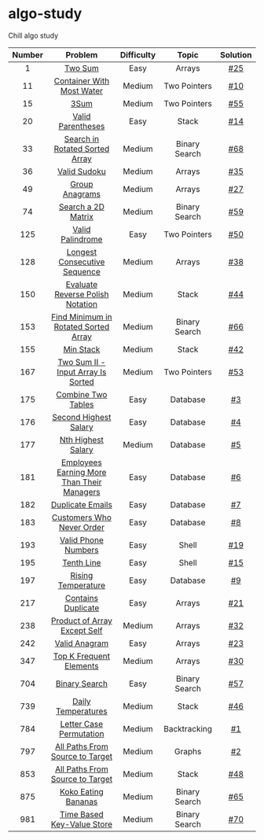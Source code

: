 # algo-study
Chill algo study

| Number |                                                         Problem                                                         | Difficulty |     Topic     |        Solution         |
|:------:|:-----------------------------------------------------------------------------------------------------------------------:|:----------:|:-------------:|:-----------------------:|
|   1    |                                    [Two Sum](https://leetcode.com/problems/two-sum/)                                    |    Easy    |    Arrays     | [#25](/../../issues/25) |
|   11   |                  [Container With Most Water](https://leetcode.com/problems/container-with-most-water/)                  |   Medium   | Two Pointers  | [#10](/../../issues/10) |
|   15   |                                       [3Sum](https://leetcode.com/problems/3sum/)                                       |   Medium   | Two Pointers  | [#55](/../../issues/55) |
|   20   |                          [Valid Parentheses](https://leetcode.com/problems/valid-parentheses/)                          |    Easy    |     Stack     | [#14](/../../issues/14) |
|   33   |             [Search in Rotated Sorted Array](https://leetcode.com/problems/search-in-rotated-sorted-array/)             |   Medium   | Binary Search | [#68](/../../issues/68) |
|   36   |                               [Valid Sudoku](https://leetcode.com/problems/valid-sudoku/)                               |   Medium   |    Arrays     | [#35](/../../issues/35) |
|   49   |                             [Group Anagrams](https://leetcode.com/problems/group-anagrams/)                             |   Medium   |    Arrays     | [#27](/../../issues/27) |
|   74   |                         [Search a 2D Matrix](https://leetcode.com/problems/search-a-2d-matrix/)                         |   Medium   | Binary Search | [#59](/../../issues/59) |
|  125   |                           [Valid Palindrome](https://leetcode.com/problems/valid-palindrome/)                           |    Easy    | Two Pointers  | [#50](/../../issues/50) |
|  128   |               [Longest Consecutive Sequence](https://leetcode.com/problems/longest-consecutive-sequence/)               |   Medium   |    Arrays     | [#38](/../../issues/38) |
|  150   |           [Evaluate Reverse Polish Notation](https://leetcode.com/problems/evaluate-reverse-polish-notation/)           |   Medium   |     Stack     | [#44](/../../issues/44) |
|  153   |       [Find Minimum in Rotated Sorted Array](https://leetcode.com/problems/find-minimum-in-rotated-sorted-array/)       |   Medium   | Binary Search | [#66](/../../issues/66) |
|  155   |                                  [Min Stack](https://leetcode.com/problems/min-stack/)                                  |   Medium   |     Stack     | [#42](/../../issues/42) |
|  167   |    [Two Sum II - Input Array Is Sorted](https://leetcode.com/problems/two-sum-ii-input-array-is-sorted/description/)    |   Medium   | Two Pointers  | [#53](/../../issues/53) |
|  175   |                         [Combine Two Tables](https://leetcode.com/problems/combine-two-tables/)                         |    Easy    |   Database    |  [#3](/../../issues/3)  |
|  176   |                      [Second Highest Salary](https://leetcode.com/problems/second-highest-salary/)                      |    Easy    |   Database    |  [#4](/../../issues/4)  |
|  177   |                         [Nth Highest Salary](https://leetcode.com/problems/nth-highest-salary/)                         |   Medium   |   Database    |  [#5](/../../issues/5)  |
|  181   | [Employees Earning More Than Their Managers](https://leetcode.com/problems/employees-earning-more-than-their-managers/) |    Easy    |   Database    |  [#6](/../../issues/6)  |
|  182   |                           [Duplicate Emails](https://leetcode.com/problems/duplicate-emails/)                           |    Easy    |   Database    |  [#7](/../../issues/7)  |
|  183   |                  [Customers Who Never Order](https://leetcode.com/problems/customers-who-never-order/)                  |    Easy    |   Database    |  [#8](/../../issues/8)  |
|  193   |                        [Valid Phone Numbers](https://leetcode.com/problems/valid-phone-numbers/)                        |    Easy    |     Shell     | [#19](/../../issues/19) |
|  195   |                                 [Tenth Line](https://leetcode.com/problems/tenth-line/)                                 |    Easy    |     Shell     | [#15](/../../issues/15) |
|  197   |                         [Rising Temperature](https://leetcode.com/problems/rising-temperature/)                         |    Easy    |   Database    |  [#9](/../../issues/9)  |
|  217   |                         [Contains Duplicate](https://leetcode.com/problems/contains-duplicate/)                         |    Easy    |    Arrays     | [#21](/../../issues/21) |
|  238   |               [Product of Array Except Self](https://leetcode.com/problems/product-of-array-except-self/)               |   Medium   |    Arrays     | [#32](/../../issues/32) |
|  242   |                              [Valid Anagram](https://leetcode.com/problems/valid-anagram/)                              |    Easy    |    Arrays     | [#23](/../../issues/23) |
|  347   |                    [Top K Frequent Elements](https://leetcode.com/problems/top-k-frequent-elements/)                    |   Medium   |    Arrays     | [#30](/../../issues/30) |
|  704   |                              [Binary Search](https://leetcode.com/problems/binary-search/)                              |    Easy    | Binary Search | [#57](/../../issues/57) |
|  739   |                         [Daily Temperatures](https://leetcode.com/problems/daily-temperatures/)                         |   Medium   |     Stack     | [#46](/../../issues/46) |
|  784   |                    [Letter Case Permutation](https://leetcode.com/problems/letter-case-permutation/)                    |   Medium   | Backtracking  |  [#1](/../../issues/1)  |
|  797   |            [All Paths From Source to Target](https://leetcode.com/problems/all-paths-from-source-to-target/)            |   Medium   |    Graphs     |  [#2](/../../issues/2)  |
|  853   |                       [All Paths From Source to Target](https://leetcode.com/problems/car-fleet/)                       |   Medium   |     Stack     | [#48](/../../issues/48) |
|  875   |                        [Koko Eating Bananas](https://leetcode.com/problems/koko-eating-bananas/)                        |   Medium   | Binary Search | [#65](/../../issues/65) |
|  981   |                 [Time Based Key-Value Store](https://leetcode.com/problems/time-based-key-value-store/)                 |   Medium   | Binary Search | [#70](/../../issues/70) |
